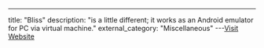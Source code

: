 ---
title: "Bliss"
description: "is a little different; it works as an Android emulator for PC via virtual machine."
external_category: "Miscellaneous"
---[Visit Website](https://forum.xda-developers.com/bliss-roms/bliss-roms-development/x86-bliss-x86-pc-s-t3534657)

